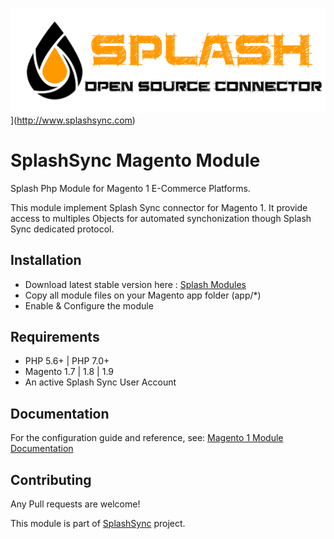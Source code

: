 
![N|Solid](https://github.com/SplashSync/Php-Core/blob/master/Resources/img/fake-image2.jpg)](http://www.splashsync.com)

# SplashSync Magento Module

Splash Php Module for Magento 1 E-Commerce Platforms.

This module implement Splash Sync connector for Magento 1. It provide access to multiples Objects for automated synchonization though Splash Sync dedicated protocol.

## Installation

* Download latest stable version here : [Splash Modules](http://www.splashsync.com/en/modules/)
* Copy all module files on your Magento app folder (app/*) 
* Enable & Configure the module

## Requirements

* PHP 5.6+ | PHP 7.0+
* Magento 1.7 | 1.8 | 1.9
* An active Splash Sync User Account

## Documentation

For the configuration guide and reference, see: [Magento 1 Module Documentation](https://splashsync.github.io/Magento1)

## Contributing

Any Pull requests are welcome! 

This module is part of [SplashSync](http://www.splashsync.com) project.